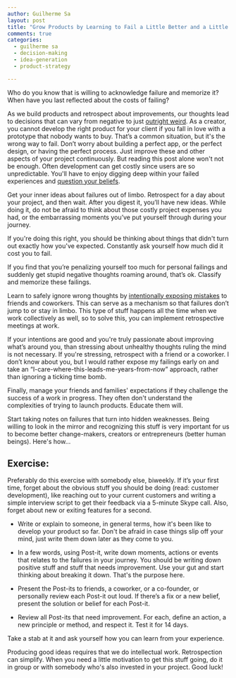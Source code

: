 ```yaml
---
author: Guilherme Sa
layout: post
title: "Grow Products by Learning to Fail a Little Better and a Little Faster"
comments: true
categories:
  - guilherme sa
  - decision-making
  - idea-generation
  - product-strategy

---
```


Who do you know that is willing to acknowledge failure and memorize it? When have you last reflected about the costs of failing? 

As we build products and retrospect about improvements, our thoughts lead to decisions that can vary from negative to just [outright weird](http://techcrunch.com/2014/03/01/our-dangerous-obsession-with-the-mvp/). As a creator, you cannot develop the right product for your client if you fall in love with a prototype that nobody wants to buy. That’s a common situation, but it's the wrong way to fail. Don’t worry about building a perfect app, or the perfect design, or having the perfect process. Just improve these and other aspects of your project continuously. But reading this post alone won't not be enough. Often development can get costly since users are so unpredictable. You'll have to enjoy digging deep within your failed experiences and [question your beliefs](http://stavreas.com/raising-your-ceiling/). 

<!--more-->

Get your inner ideas about failures out of limbo. Retrospect for a day about your project, and then wait. After you digest it, you’ll have new ideas. While doing it, do not be afraid to think about those costly project expenses you had, or the embarrassing moments you’ve put yourself through during your journey.

If you're doing this right, you should be thinking about things that didn't turn out exactly how you've expected. Constantly ask yourself how much did it cost you to fail.

If you find that you’re penalizing yourself too much for personal failings and suddenly get stupid negative thoughts roaming around, that’s ok. Classify and memorize these failings. 

Learn to safely ignore wrong thoughts by [intentionally exposing mistakes](http://www.amazon.com/dp/1592407331/ref=wl_it_dp_o_pC_nS_ttl?_encoding=UTF8&colid=19YIDUV9BAOE&coliid=I3BYFJET0IMJ6R) to friends and coworkers. This can serve as a mechanism so that failures don’t jump to or stay in limbo. This type of stuff happens all the time when we work collectively as well, so to solve this, you can implement retrospective meetings at work. 

If your intentions are good and you're truly passionate about improving what’s around you, than stressing about unhealthy thoughts ruling the mind is not necessary. If you're stressing, retrospect with a friend or a coworker. I don’t know about you, but I would rather expose my failings early on and take an “I-care-where-this-leads-me-years-from-now” approach, rather than ignoring a ticking time bomb.

Finally, manage your friends and families' expectations if they challenge the success of a work in progress. They often don't understand the complexities of trying to launch products. Educate them will. 

Start taking notes on failures that turn into hidden weaknesses. Being willing to look in the mirror and recognizing this stuff is very important for us to become better change-makers, creators or entrepreneurs (better human beings). Here's how...

## Exercise: 

Preferably do this exercise with somebody else, biweekly. If it’s your first time, forget about the obvious stuff you should be doing (read: customer development), like reaching out to your current customers and writing a simple interview script to get their feedback via a 5-minute Skype call. Also, forget about new or exiting features for a second. 

- Write or explain to someone, in general terms, how it's been like to develop your product so far. Don't be afraid in case things slip off your mind, just write them down later as they come to you.

- In a few words, using Post-it, write down moments, actions or events that relates to the failures in your journey. You should be writing down positive stuff and stuff that needs improvement. Use your gut and start thinking about breaking it down. That's the purpose here.

- Present the Post-its to friends, a coworker, or a co-founder, or personally review each Post-it out loud. If there’s a fix or a new belief, present the solution or belief for each Post-it.

- Review all Post-its that need improvement. For each, define an action, a new principle or method, and respect it. Test it for 14 days.

Take a stab at it and ask yourself how you can learn from your experience.

Producing good ideas requires that we do intellectual work. Retrospection can simplify. When you need a little motivation to get this stuff going, do it in group or with somebody who's also invested in your project. Good luck!
